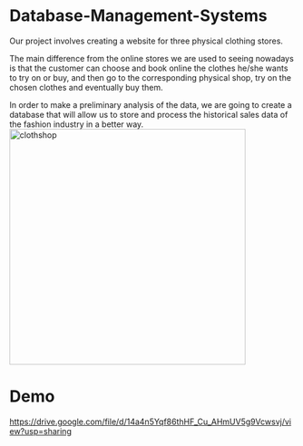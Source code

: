 # Database-Management-Systems
Our project involves creating a website for three physical clothing stores.

The main difference from the online stores we are used to seeing nowadays is that the
customer can choose and book online the clothes he/she wants to try on or buy, and then
go to the corresponding physical shop, try on the chosen clothes and eventually buy them.

In order to make a preliminary analysis of the data, we are going to create a database that
will allow us to store and process the historical sales data of the fashion industry in a
better way.
<img width="416" alt="clothshop" src="https://github.com/user-attachments/assets/d6239eda-0239-46a2-ba55-285b673fb281" />

# Demo
https://drive.google.com/file/d/14a4n5Yqf86thHF_Cu_AHmUV5g9Vcwsvj/view?usp=sharing
